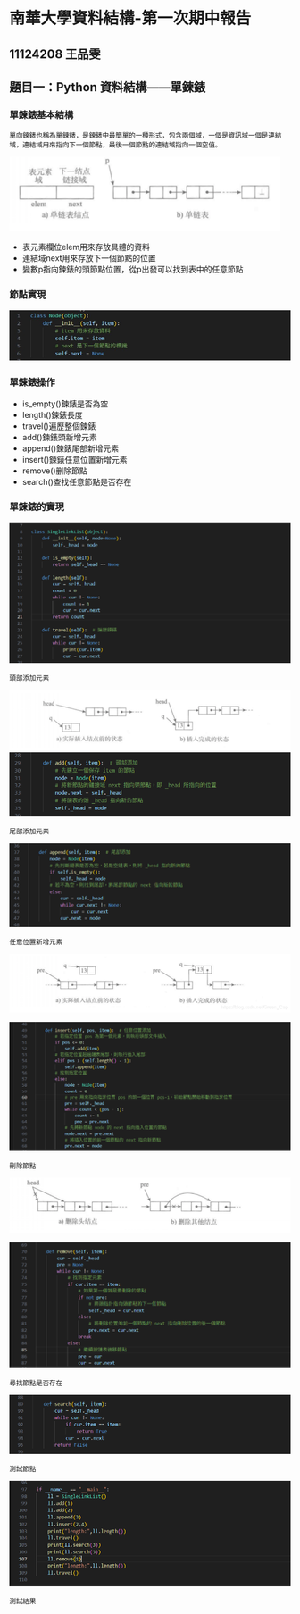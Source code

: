 # 南華大學資料結構-第一次期中報告
## 11124208 王品雯
## 題目一：Python 資料結構——單鍊錶

### 單鍊錶基本結構
```
單向鍊錶也稱為單鍊錶，是鍊錶中最簡單的一種形式，包含兩個域，一個是資訊域一個是連結域，連結域用來指向下一個節點，最後一個節點的連結域指向一個空值。
```
![image](內文圖01.png)

*   表元素欄位elem用來存放具體的資料
*   連結域next用來存放下一個節點的位置
*   變數p指向鍊錶的頭節點位置，從p出發可以找到表中的任意節點

### 節點實現

![image](code-01.png)

### 單鍊錶操作

*   is\_empty()鍊錶是否為空
*   length()鍊錶長度
*   travel()遍歷整個鍊錶
*   add()鍊錶頭新增元素
*   append()鍊錶尾部新增元素
*   insert()鍊錶任意位置新增元素
*   remove()删除節點
*   search()查找任意節點是否存在

### 單鍊錶的實現

![image](code-02.png)
```
頭部添加元素
```
![image](內文圖02.png)
![image](code-03.png)

```
尾部添加元素
```
![image](code-04.png)

```
任意位置新增元素
```
![image](內文圖03.png)

![image](code-05.png)

```
刪除節點
```
![image](內文圖04.png)

![image](code-06.png)

```
尋找節點是否存在
```
![image](code-07.png)

```
測試節點
```

![image](code-08.png)

```
測試結果
```









